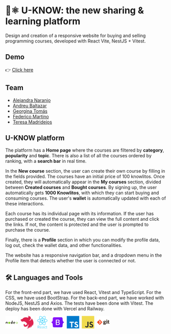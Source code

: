 
# :monkey::atom_symbol: U-KNOW: the new sharing & learning platform 

Design and creation of a responsive website for buying and selling programming courses, developed with React Vite, NestJS + Vitest.

## Demo

:point_right: [Click here](https://ui-uknow-gadaf-81bz-kzc7ycjdz-uknow.vercel.app/)

## Team

- [Alejandra Naranjo](https://github.com/Alens678)
- [Andreu Baltazar](https://github.com/andreubltzr)
- [Georgina Tomás](https://github.com/GeorginaTS)
- [Federico Martino](https://github.com/Federicojaviermartino)
- [Teresa Madridejos](https://github.com/teresamadridejos)

## U-KNOW platform

The platform has a **Home page** where the courses are filtered by **category**, **popularity** and **topic**. There is also a list of all the courses ordered by ranking, with a **search bar** in real time. 

In the **New course** section, the user can create their own course by filling in the fields provided. The courses have an initial price of 100 knowlitos. Once created, they will automatically appear in the **My courses** section, divided between **Created courses** and **Bought courses**. By signing up, the user automatically gets **1000 Knowlitos**, with which they can start buying and consuming courses. The user's **wallet** is automatically updated with each of these interactions.

Each course has its individual page with its information. If the user has purchased or created the course, they can view the full content and click the links. If not, the content is protected and the user is prompted to purchase the course.

Finally, there is a **Profile** section in which you can modify the profile data, log out, check the wallet data, and other functionalities.
 
The website has a responsive navigation bar, and a dropdown menu in the Profile item that detects whether the user is connected or not.


## :hammer_and_wrench: Languages and Tools

For the front-end part, we have used React, Vitest and TypeScript. For the CSS, we have used BootStrap.
For the back-end part, we have worked with NodeJS, NestJS and Axios.
The tests have been done with Vitest.
The deploy has been done with Vercel and Railway.

<div>
   <img src="https://github.com/devicons/devicon/blob/master/icons/nodejs/nodejs-original-wordmark.svg" title="Node" alt="Node" width="40" height="40"/>&nbsp;
  <img src="https://github.com/devicons/devicon/blob/master/icons/nestjs/nestjs-plain.svg" title="NestJS" alt="NestJS" width="40" height="40"/>&nbsp;
  <img src="https://github.com/devicons/devicon/blob/master/icons/react/react-original-wordmark.svg" title="React" alt="React" width="40" height="40"/>&nbsp;
  <img src="https://github.com/devicons/devicon/blob/master/icons/bootstrap/bootstrap-original.svg" title="Bootstrap" alt="Bootstrap" width="40" height="40"/>&nbsp;
  <img src="https://github.com/devicons/devicon/blob/master/icons/typescript/typescript-original.svg" title="TypeScript" alt="HTML" width="40" height="40"/>&nbsp;
  <img src="https://github.com/devicons/devicon/blob/master/icons/javascript/javascript-original.svg" title="JavaScript" alt="JavaScript" width="40" height="40"/>&nbsp;
  <img src="https://github.com/devicons/devicon/blob/master/icons/git/git-original-wordmark.svg" title="Git" **alt="Git" width="40" height="40"/>
</div>
